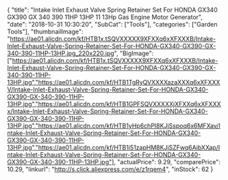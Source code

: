 {
	"title": "Intake Inlet Exhaust Valve Spring Retainer Set For HONDA GX340 GX390 GX 340 390 11HP 13HP 11 13Hp Gas Engine Motor Generator",
	"date": "2018-10-31 10:30:20",
	"SubCat": ["Tools"],
	"categories": ["Garden Tools"],
	"thumbnailImage": "https://ae01.alicdn.com/kf/HTB1x.tSQVXXXXX9XFXXq6xXFXXXB/Intake-Inlet-Exhaust-Valve-Spring-Retainer-Set-For-HONDA-GX340-GX390-GX-340-390-11HP-13HP.jpg_220x220.jpg",
	"BigImage": ["https://ae01.alicdn.com/kf/HTB1x.tSQVXXXXX9XFXXq6xXFXXXB/Intake-Inlet-Exhaust-Valve-Spring-Retainer-Set-For-HONDA-GX340-GX390-GX-340-390-11HP-13HP.jpg","https://ae01.alicdn.com/kf/HTB1TgRyQVXXXXazaXXXq6xXFXXXV/Intake-Inlet-Exhaust-Valve-Spring-Retainer-Set-For-HONDA-GX340-GX390-GX-340-390-11HP-13HP.jpg","https://ae01.alicdn.com/kf/HTB1GPFSQVXXXXXjXFXXq6xXFXXXx/Intake-Inlet-Exhaust-Valve-Spring-Retainer-Set-For-HONDA-GX340-GX390-GX-340-390-11HP-13HP.jpg","https://ae01.alicdn.com/kf/HTB1yHp6chPI8KJjSspoq6x6MFXav/Intake-Inlet-Exhaust-Valve-Spring-Retainer-Set-For-HONDA-GX340-GX390-GX-340-390-11HP-13HP.jpg","https://ae01.alicdn.com/kf/HTB1i51zapHM8KJjSZFwq6AibXXap/Intake-Inlet-Exhaust-Valve-Spring-Retainer-Set-For-HONDA-GX340-GX390-GX-340-390-11HP-13HP.jpg"],
	"actualPrice": 9.29,
	"comparePrice": 10.29,
	"linkurl": "http://s.click.aliexpress.com/e/z1rqem4",
	"inStock": 62
}

